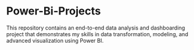 # Power-Bi-Projects
This repository contains an end-to-end data analysis and dashboarding project that demonstrates my skills in data transformation, modeling, and advanced visualization using Power BI.
